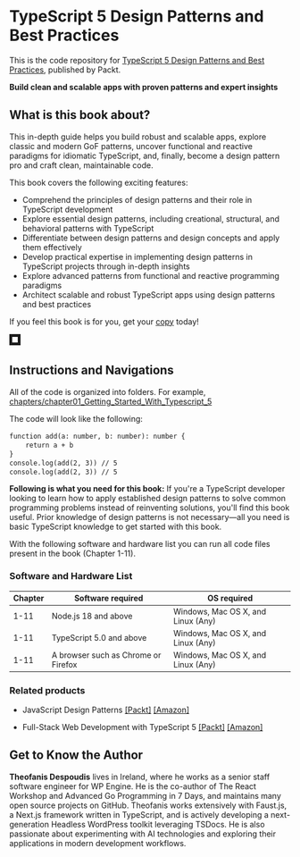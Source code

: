 # TypeScript 5 Design Patterns and Best Practices

<a href="https://www.packtpub.com/en-in/product/typescript-5-design-patterns-and-best-practices-9781835883235?utm_source=github&utm_medium=repository&utm_campaign=9781786461629"><img src="https://content.packt.com/_/image/xxlarge/B22417/cover_image.jpg" alt="" height="256px" align="right"></a>

This is the code repository for [TypeScript 5 Design Patterns and Best Practices](https://www.packtpub.com/en-in/product/typescript-5-design-patterns-and-best-practices-9781835883235?utm_source=github&utm_medium=repository&utm_campaign=9781786461629), published by Packt.

**Build clean and scalable apps with proven patterns and expert insights**

## What is this book about?
This in-depth guide helps you build robust and scalable apps, explore classic and modern GoF patterns, uncover functional and reactive paradigms for idiomatic TypeScript, and, finally, become a design pattern pro and craft clean, maintainable code.

This book covers the following exciting features:
* Comprehend the principles of design patterns and their role in TypeScript development
* Explore essential design patterns, including creational, structural, and behavioral patterns with TypeScript
* Differentiate between design patterns and design concepts and apply them effectively
* Develop practical expertise in implementing design patterns in TypeScript projects through in-depth insights
* Explore advanced patterns from functional and reactive programming paradigms
* Architect scalable and robust TypeScript apps using design patterns and best practices

If you feel this book is for you, get your [copy](https://www.amazon.com/dp/1835883230) today!

<a href="https://www.packtpub.com/?utm_source=github&utm_medium=banner&utm_campaign=GitHubBanner"><img src="https://raw.githubusercontent.com/PacktPublishing/GitHub/master/GitHub.png" 
alt="https://www.packtpub.com/" border="5" /></a>

## Instructions and Navigations
All of the code is organized into folders. For example, [chapters/chapter01_Getting_Started_With_Typescript_5](https://github.com/PacktPublishing/TypeScript-5-Design-Patterns-and-Best-Practices/tree/main/chapters/chapter01_Getting_Started_With_Typescript_5)

The code will look like the following:
```
function add(a: number, b: number): number {
	return a + b
}
console.log(add(2, 3)) // 5
console.log(add(2, 3)) // 5
```

**Following is what you need for this book:**
If you're a TypeScript developer looking to learn how to apply established design patterns to solve common programming problems instead of reinventing solutions, you'll find this book useful. Prior knowledge of design patterns is not necessary—all you need is basic TypeScript knowledge to get started with this book.

With the following software and hardware list you can run all code files present in the book (Chapter 1-11).
### Software and Hardware List
| Chapter | Software required | OS required |
| -------- | ------------------------------------ | ----------------------------------- |
| 1-11 | Node.js 18 and above | Windows, Mac OS X, and Linux (Any) |
| 1-11 | TypeScript 5.0 and above | Windows, Mac OS X, and Linux (Any) |
| 1-11 | A browser such as Chrome or Firefox | Windows, Mac OS X, and Linux (Any) |


### Related products
* JavaScript Design Patterns [[Packt]](https://www.packtpub.com/en-in/product/javascript-design-patterns-9781804614020?utm_source=github&utm_medium=repository&utm_campaign=) [[Amazon]](https://www.amazon.com/dp/1804612278)

* Full-Stack Web Development with TypeScript 5 [[Packt]](https://www.packtpub.com/en-in/product/full-stack-web-development-with-typescript-5-9781835885598?utm_source=github&utm_medium=repository&utm_campaign=) [[Amazon]](https://www.amazon.com/dp/1835885586)

## Get to Know the Author
**Theofanis Despoudis**
lives in Ireland, where he works as a senior staff software engineer for WP Engine. He is the co-author of The React Workshop and Advanced Go Programming in 7 Days, and maintains many open source projects on GitHub.
Theofanis works extensively with Faust.js, a Next.js framework written in TypeScript, and is actively developing a next-generation Headless WordPress toolkit leveraging TSDocs. He is also passionate about experimenting with AI technologies and exploring their applications in modern development workflows.

